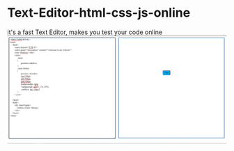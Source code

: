 # Text-Editor-html-css-js-online
it's a fast Text Editor, makes you test your code online
![screen shot](ScreenShot.PNG)
